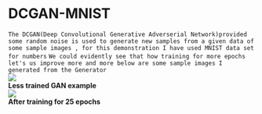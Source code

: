 # DCGAN-MNIST
```The DCGAN(Deep Convolutional Generative Adverserial Network)provided some random noise is used to generate new samples from a given data of some sample images , for this demonstration I have used MNIST data set for numbers```
``We could evidently see that how training for more epochs let's us improve more and more below are some sample images I generated from the Generator``
<br>
<img src="https://github.com/jenilgandhi2111/DCGAN-MNIST/blob/main/Output%20Examples/LessTrainedExample.png"/><br>
**Less trained GAN example**
<br>
<img src="https://github.com/jenilgandhi2111/DCGAN-MNIST/blob/main/Output%20Examples/AllNumberMoreTrained.png"/>
<br>
**After training for 25 epochs**
